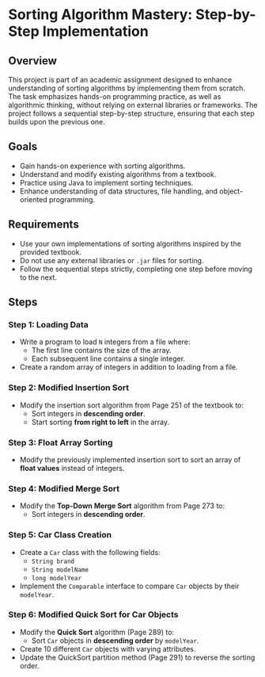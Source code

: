 # Sorting Algorithm Mastery: Step-by-Step Implementation

## Overview
This project is part of an academic assignment designed to enhance understanding of sorting algorithms by implementing them from scratch. The task emphasizes hands-on programming practice, as well as algorithmic thinking, without relying on external libraries or frameworks. The project follows a sequential step-by-step structure, ensuring that each step builds upon the previous one.

## Goals
- Gain hands-on experience with sorting algorithms.
- Understand and modify existing algorithms from a textbook.
- Practice using Java to implement sorting techniques.
- Enhance understanding of data structures, file handling, and object-oriented programming.

## Requirements
- Use your own implementations of sorting algorithms inspired by the provided textbook.
- Do not use any external libraries or `.jar` files for sorting.
- Follow the sequential steps strictly, completing one step before moving to the next.

## Steps
### Step 1: Loading Data
- Write a program to load `N` integers from a file where:
  - The first line contains the size of the array.
  - Each subsequent line contains a single integer.
- Create a random array of integers in addition to loading from a file.

### Step 2: Modified Insertion Sort
- Modify the insertion sort algorithm from Page 251 of the textbook to:
  - Sort integers in **descending order**.
  - Start sorting **from right to left** in the array.

### Step 3: Float Array Sorting
- Modify the previously implemented insertion sort to sort an array of **float values** instead of integers.

### Step 4: Modified Merge Sort
- Modify the **Top-Down Merge Sort** algorithm from Page 273 to:
  - Sort integers in **descending order**.

### Step 5: Car Class Creation
- Create a `Car` class with the following fields:
  - `String brand`
  - `String modelName`
  - `long modelYear`
- Implement the `Comparable` interface to compare `Car` objects by their `modelYear`.

### Step 6: Modified Quick Sort for Car Objects
- Modify the **Quick Sort** algorithm (Page 289) to:
  - Sort `Car` objects in **descending order** by `modelYear`.
- Create 10 different `Car` objects with varying attributes.
- Update the QuickSort partition method (Page 291) to reverse the sorting order.
